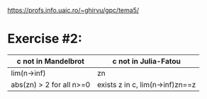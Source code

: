 https://profs.info.uaic.ro/~ghirvu/gpc/tema5/

# Exercise #2:

c not in Mandelbrot | c not in Julia-Fatou
------------------- | --------------------
lim(n->inf)|zn|==inf | lim(n->inf)abs(zn)==inf or
abs(zn) > 2 for all n>=0 | exists z in c, lim(n->inf)zn==z


